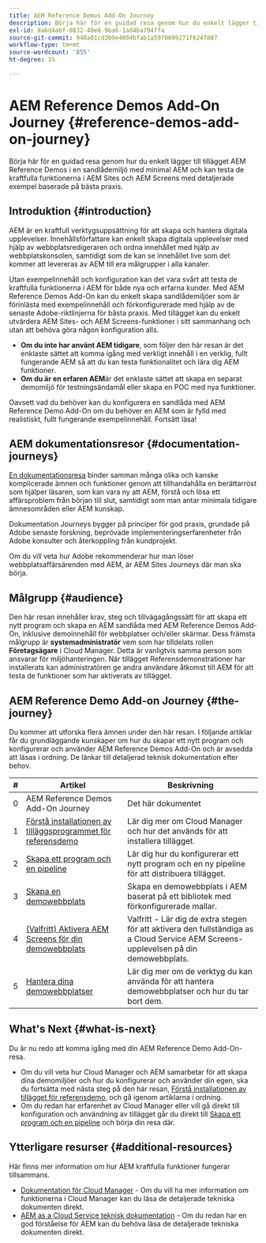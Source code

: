 ```yaml
---
title: AEM Reference Demos Add-On Journey
description: Börja här för en guidad resa genom hur du enkelt lägger till tillägget AEM Reference Demos i en sandlådemiljö med minimal AEM och kan testa de kraftfulla funktionerna i AEM med detaljerade exempel baserade på bästa praxis.
exl-id: 8a6d4abf-0832-40e8-9ba6-1ad4ba794ffa
source-git-commit: 940a01cd3b9e4804bfab1a5970699271f624f087
workflow-type: tm+mt
source-wordcount: '855'
ht-degree: 1%

---
```


# AEM Reference Demos Add-On Journey {#reference-demos-add-on-journey}

Börja här för en guidad resa genom hur du enkelt lägger till tillägget AEM Reference Demos i en sandlådemiljö med minimal AEM och kan testa de kraftfulla funktionerna i AEM Sites och AEM Screens med detaljerade exempel baserade på bästa praxis.

## Introduktion {#introduction}

AEM är en kraftfull verktygsuppsättning för att skapa och hantera digitala upplevelser. Innehållsförfattare kan enkelt skapa digitala upplevelser med hjälp av webbplatsredigeraren och ordna innehållet med hjälp av webbplatskonsolen, samtidigt som de kan se innehållet live som det kommer att levereras av AEM till era målgrupper i alla kanaler.

Utan exempelinnehåll och konfiguration kan det vara svårt att testa de kraftfulla funktionerna i AEM för både nya och erfarna kunder. Med AEM Reference Demos Add-On kan du enkelt skapa sandlådemiljöer som är förinlästa med exempelinnehåll och förkonfigurerade med hjälp av de senaste Adobe-riktlinjerna för bästa praxis. Med tillägget kan du enkelt utvärdera AEM Sites- och AEM Screens-funktioner i sitt sammanhang och utan att behöva göra någon konfiguration alls.

* **Om du inte har använt AEM tidigare**, som följer den här resan är det enklaste sättet att komma igång med verkligt innehåll i en verklig, fullt fungerande AEM så att du kan testa funktionalitet och lära dig AEM funktioner.
* **Om du är en erfaren AEM**&#x200B;är det enklaste sättet att skapa en separat demomiljö för testningsändamål eller skapa en POC med nya funktioner.

Oavsett vad du behöver kan du konfigurera en sandlåda med AEM Reference Demo Add-On om du behöver en AEM som är fylld med realistiskt, fullt fungerande exempelinnehåll. Fortsätt läsa!

## AEM dokumentationsresor {#documentation-journeys}

[En dokumentationsresa](/help/journey-documentation/documentation-journeys.md) binder samman många olika och kanske komplicerade ämnen och funktioner genom att tillhandahålla en berättarröst som hjälper läsaren, som kan vara ny att AEM, förstå och lösa ett affärsproblem från början till slut, samtidigt som man antar minimala tidigare ämnesområden eller AEM kunskap.

Dokumentation Journeys bygger på principer för god praxis, grundade på Adobe senaste forskning, beprövade implementeringserfarenheter från Adobe konsulter och återkoppling från kundprojekt.

Om du vill veta hur Adobe rekommenderar hur man löser webbplatsaffärsärenden med AEM, är AEM Sites Journeys där man ska börja.

## Målgrupp {#audience}

Den här resan innehåller krav, steg och tillvägagångssätt för att skapa ett nytt program och skapa en AEM sandlåda med AEM Reference Demos Add-On, inklusive demoinnehåll för webbplatser och/eller skärmar. Dess främsta målgrupp är **systemadministratör** vem som har tilldelats rollen **Företagsägare** i Cloud Manager. Detta är vanligtvis samma person som ansvarar för miljöhanteringen. När tillägget Referensdemonstrationer har installerats kan administratören ge andra användare åtkomst till AEM för att testa de funktioner som har aktiverats av tillägget.

## AEM Reference Demo Add-on Journey {#the-journey}

Du kommer att utforska flera ämnen under den här resan. I följande artiklar får du grundläggande kunskaper om hur du skapar ett nytt program och konfigurerar och använder AEM Reference Demos Add-On och är avsedda att läsas i ordning. De länkar till detaljerad teknisk dokumentation efter behov.

| # | Artikel | Beskrivning |
|---|---|---|
| 0 | AEM Reference Demos Add-On Journey | Det här dokumentet |
| 1 | [Förstå installationen av tilläggsprogrammet för referensdemo](installation.md) | Lär dig mer om Cloud Manager och hur det används för att installera tillägget. |
| 2 | [Skapa ett program och en pipeline](create-program.md) | Lär dig hur du konfigurerar ett nytt program och en ny pipeline för att distribuera tillägget. |
| 3 | [Skapa en demowebbplats](create-site.md) | Skapa en demowebbplats i AEM baserat på ett bibliotek med förkonfigurerade mallar. |
| 4 | [(Valfritt) Aktivera AEM Screens för din demowebbplats](screens.md) | Valfritt - Lär dig de extra stegen för att aktivera den fullständiga as a Cloud Service AEM Screens-upplevelsen på din demowebbplats. |
| 5 | [Hantera dina demowebbplatser](manage.md) | Lär dig mer om de verktyg du kan använda för att hantera demowebbplatser och hur du tar bort dem. |

## What&#39;s Next {#what-is-next}

Du är nu redo att komma igång med din AEM Reference Demo Add-On-resa.

* Om du vill veta hur Cloud Manager och AEM samarbetar för att skapa dina demomiljöer och hur du konfigurerar och använder din egen, ska du fortsätta med nästa steg på den här resan, [Förstå installationen av tillägget för referensdemo,](installation.md) och gå igenom artiklarna i ordning.
* Om du redan har erfarenhet av Cloud Manager eller vill gå direkt till konfiguration och användning av tillägget går du direkt till [Skapa ett program och en pipeline](create-program.md) och börja din resa där.

## Ytterligare resurser {#additional-resources}

Här finns mer information om hur AEM kraftfulla funktioner fungerar tillsammans.

* [Dokumentation för Cloud Manager](https://experienceleague.adobe.com/docs/experience-manager-cloud-service/onboarding/onboarding-concepts/cloud-manager-introduction.html) - Om du vill ha mer information om funktionerna i Cloud Manager kan du läsa de detaljerade tekniska dokumenten direkt.
* [AEM as a Cloud Service teknisk dokumentation](https://experienceleague.adobe.com/docs/experience-manager-cloud-service.html) - Om du redan har en god förståelse för AEM kan du behöva läsa de detaljerade tekniska dokumenten direkt.
